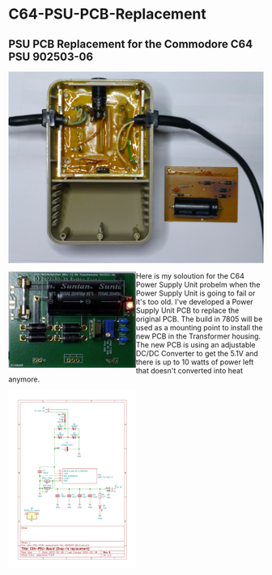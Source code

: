 # C64-PSU-PCB-Replacement

## PSU PCB Replacement for the Commodore C64 PSU 902503-06


![C64 Transformer 902503-06](images/C64%20Transformator%20902503-06.jpg "C64 Transformer 902503-06")

<img align="left" width="50%" src="images/C64-PSU-PCB-Rev.C-2023-07-26.jpg" title="New PCB for the C64 Power Supply Unit 902503-06" alt="New PCB for the C64 Power Supply Unit 902503-06"> Here is my soloution for the C64 Power Supply Unit probelm when the Power Supply Unit is going to fail or it's too old. I've developed a Power Supply Unit PCB to replace the original PCB. The build in 7805 will be used as a mounting point to install the new PCB in the Transformer housing. The new PCB is using an adjustable DC/DC Converter to get the 5.1V and there is up to 10 watts of power left that doesn't converted into heat anymore.


<img align="left" width="50%" src="images/C64-PSU-PCB-replacement-for-902503-06.jpg" title="Schematic" alt="Schematic">
